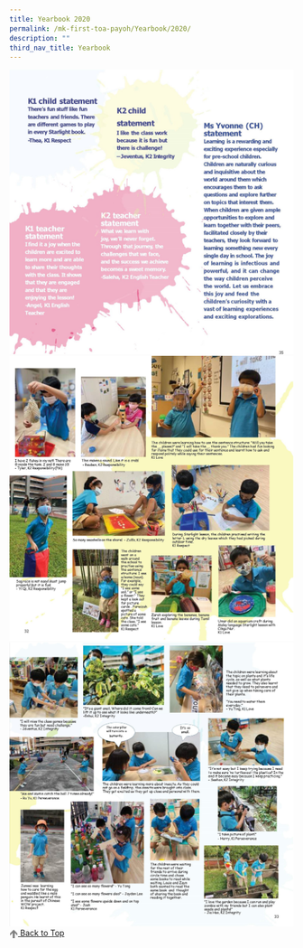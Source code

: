 ```yaml
---
title: Yearbook 2020
permalink: /mk-first-toa-payoh/Yearbook/2020/
description: ""
third_nav_title: Yearbook
---
```

![](/images/MK@First%20Toa%20Payoh/MK%20Yearbook/2020/2020%20Year%20Book%20MK_Page_1.jpg)
![](/images/MK@First%20Toa%20Payoh/MK%20Yearbook/2020/2020%20Year%20Book%20MK_Page_2.jpg)![](/images/MK@First%20Toa%20Payoh/MK%20Yearbook/2020/2020%20Year%20Book%20MK_Page_3.jpg)
<br>
<a href="/mk-first-toa-payoh/Yearbook/2020#lo_main">
	 <img src="/images/arrow-up.png" style="width:3%" align="center"/> Back to Top
</a>